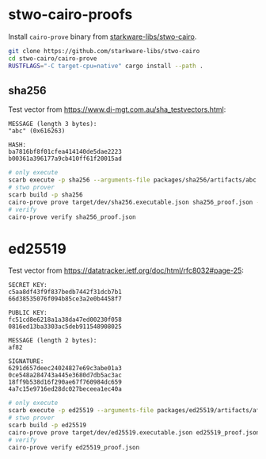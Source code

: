 # stwo-cairo-proofs

Install `cairo-prove` binary from
[starkware-libs/stwo-cairo](https://github.com/starkware-libs/stwo-cairo).

```bash
git clone https://github.com/starkware-libs/stwo-cairo
cd stwo-cairo/cairo-prove
RUSTFLAGS="-C target-cpu=native" cargo install --path .
```

## sha256

Test vector from https://www.di-mgt.com.au/sha_testvectors.html:

```
MESSAGE (length 3 bytes):
"abc" (0x616263)

HASH:
ba7816bf8f01cfea414140de5dae2223
b00361a396177a9cb410ff61f20015ad
```

```bash
# only execute
scarb execute -p sha256 --arguments-file packages/sha256/artifacts/abc.json
# stwo prover
scarb build -p sha256
cairo-prove prove target/dev/sha256.executable.json sha256_proof.json --arguments-file packages/sha256/artifacts/abc.json
# verify
cairo-prove verify sha256_proof.json
```

# ed25519

Test vector from https://datatracker.ietf.org/doc/html/rfc8032#page-25:

```
SECRET KEY:
c5aa8df43f9f837bedb7442f31dcb7b1
66d38535076f094b85ce3a2e0b4458f7

PUBLIC KEY:
fc51cd8e6218a1a38da47ed00230f058
0816ed13ba3303ac5deb911548908025

MESSAGE (length 2 bytes):
af82

SIGNATURE:
6291d657deec24024827e69c3abe01a3
0ce548a284743a445e3680d7db5ac3ac
18ff9b538d16f290ae67f760984dc659
4a7c15e9716ed28dc027beceea1ec40a
```

```bash
# only execute
scarb execute -p ed25519 --arguments-file packages/ed25519/artifacts/af82.json
# stwo prover
scarb build -p ed25519
cairo-prove prove target/dev/ed25519.executable.json ed25519_proof.json --arguments-file packages/ed25519/artifacts/af82.json
# verify
cairo-prove verify ed25519_proof.json
```
